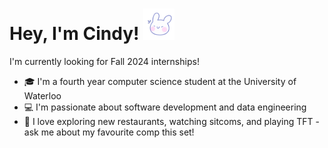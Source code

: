 # Hey, I'm Cindy! <img src="./assets/bunny.gif" width="50"/>
I'm currently looking for Fall 2024 internships!
- 🎓 I'm a fourth year computer science student at the University of Waterloo
- 💻 I'm passionate about software development and data engineering
- 🧸 I love exploring new restaurants, watching sitcoms, and playing TFT - ask me about my favourite comp this set!
